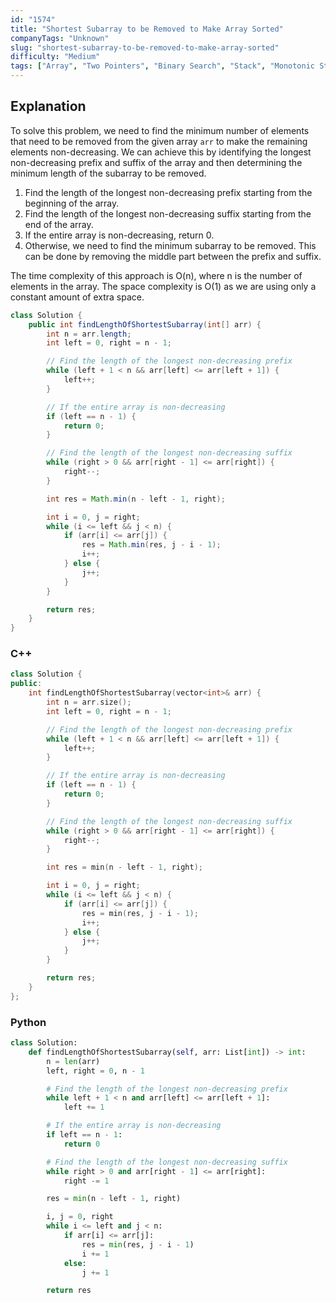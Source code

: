 ```yaml
---
id: "1574"
title: "Shortest Subarray to be Removed to Make Array Sorted"
companyTags: "Unknown"
slug: "shortest-subarray-to-be-removed-to-make-array-sorted"
difficulty: "Medium"
tags: ["Array", "Two Pointers", "Binary Search", "Stack", "Monotonic Stack"]
---
```


## Explanation

To solve this problem, we need to find the minimum number of elements that need to be removed from the given array `arr` to make the remaining elements non-decreasing. We can achieve this by identifying the longest non-decreasing prefix and suffix of the array and then determining the minimum length of the subarray to be removed.

1. Find the length of the longest non-decreasing prefix starting from the beginning of the array.
2. Find the length of the longest non-decreasing suffix starting from the end of the array.
3. If the entire array is non-decreasing, return 0.
4. Otherwise, we need to find the minimum subarray to be removed. This can be done by removing the middle part between the prefix and suffix.

The time complexity of this approach is O(n), where n is the number of elements in the array. The space complexity is O(1) as we are using only a constant amount of extra space.
```java
class Solution {
    public int findLengthOfShortestSubarray(int[] arr) {
        int n = arr.length;
        int left = 0, right = n - 1;

        // Find the length of the longest non-decreasing prefix
        while (left + 1 < n && arr[left] <= arr[left + 1]) {
            left++;
        }

        // If the entire array is non-decreasing
        if (left == n - 1) {
            return 0;
        }

        // Find the length of the longest non-decreasing suffix
        while (right > 0 && arr[right - 1] <= arr[right]) {
            right--;
        }

        int res = Math.min(n - left - 1, right);

        int i = 0, j = right;
        while (i <= left && j < n) {
            if (arr[i] <= arr[j]) {
                res = Math.min(res, j - i - 1);
                i++;
            } else {
                j++;
            }
        }

        return res;
    }
}
```

### C++
```cpp
class Solution {
public:
    int findLengthOfShortestSubarray(vector<int>& arr) {
        int n = arr.size();
        int left = 0, right = n - 1;

        // Find the length of the longest non-decreasing prefix
        while (left + 1 < n && arr[left] <= arr[left + 1]) {
            left++;
        }

        // If the entire array is non-decreasing
        if (left == n - 1) {
            return 0;
        }

        // Find the length of the longest non-decreasing suffix
        while (right > 0 && arr[right - 1] <= arr[right]) {
            right--;
        }

        int res = min(n - left - 1, right);

        int i = 0, j = right;
        while (i <= left && j < n) {
            if (arr[i] <= arr[j]) {
                res = min(res, j - i - 1);
                i++;
            } else {
                j++;
            }
        }

        return res;
    }
};
```

### Python
```python
class Solution:
    def findLengthOfShortestSubarray(self, arr: List[int]) -> int:
        n = len(arr)
        left, right = 0, n - 1

        # Find the length of the longest non-decreasing prefix
        while left + 1 < n and arr[left] <= arr[left + 1]:
            left += 1

        # If the entire array is non-decreasing
        if left == n - 1:
            return 0

        # Find the length of the longest non-decreasing suffix
        while right > 0 and arr[right - 1] <= arr[right]:
            right -= 1

        res = min(n - left - 1, right)

        i, j = 0, right
        while i <= left and j < n:
            if arr[i] <= arr[j]:
                res = min(res, j - i - 1)
                i += 1
            else:
                j += 1

        return res
```